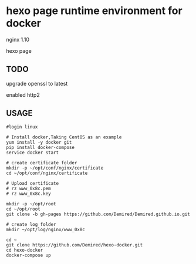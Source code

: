 # hexo page runtime environment for docker

nginx 1.10

hexo page

## TODO

upgrade openssl to latest

enabled http2

## USAGE

```
#login linux

# Install docker,Taking CentOS as an example
yum install -y docker git
pip install docker-compose
service docker start

# create certificate folder
mkdir -p ~/opt/conf/nginx/certificate
cd ~/opt/conf/nginx/certificate

# Upload certificate
# rz www_0x8c.pem
# rz www_0x8c.key

mkdir -p ~/opt/root
cd ~/opt/root
git clone -b gh-pages https://github.com/Demired/Demired.github.io.git

# create log folder
mkdir ~/opt/log/nginx/www_0x8c

cd ~
git clone https://github.com/Demired/hexo-docker.git
cd hexo-docker
docker-compose up
```
